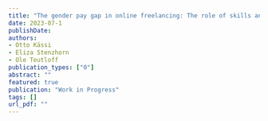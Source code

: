 ```yaml
---
title: "The gender pay gap in online freelancing: The role of skills and application behavior"
date: 2023-07-1
publishDate: 
authors:
- Otto Kässi
- Eliza Stenzhorn
- Ole Teutloff
publication_types: ["0"]
abstract: ""
featured: true
publication: "Work in Progress"
tags: []
url_pdf: ""
---
```


